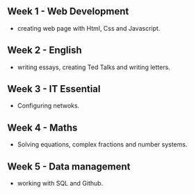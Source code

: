 ## Week 1 - Web Development
- creating web page with Html, Css and Javascript.
## Week 2 - English
- writing essays, creating Ted Talks and writing letters.
## Week 3 - IT Essential
- Configuring netwoks.
## Week 4 - Maths
- Solving equations, complex fractions and number systems.
## Week 5 - Data management
- working with SQL and Github.


